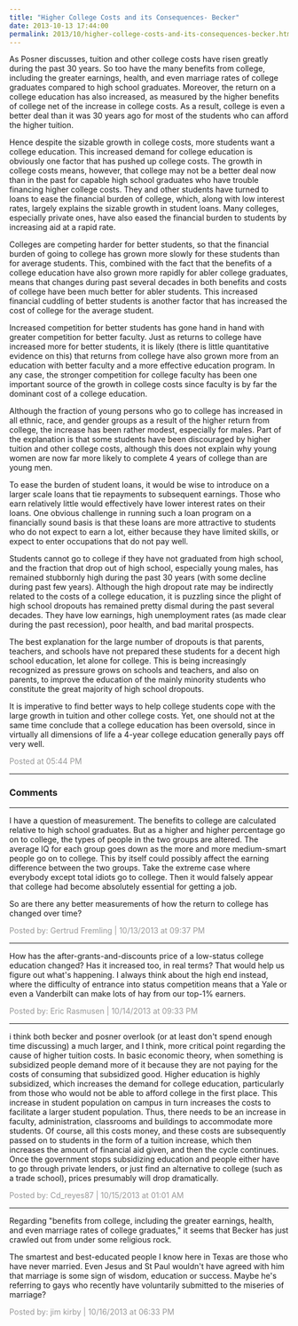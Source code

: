 ```yaml
---
title: "Higher College Costs and its Consequences- Becker"
date: 2013-10-13 17:44:00
permalink: 2013/10/higher-college-costs-and-its-consequences-becker.html
---
```

As Posner discusses, tuition and other college costs have
risen greatly during the past 30 years. So too have the many benefits from
college, including the greater earnings, health, and even marriage rates of
college graduates compared to high school graduates. Moreover, the return on a college
education has also increased, as measured by the higher benefits of college net
of the increase in college costs. As a result, college is even a better deal
than it was 30 years ago for most of the students who can afford the higher
tuition.

Hence despite the sizable growth in college costs, more students
want a college education. This increased demand for college education is
obviously one factor that has pushed up college costs. The growth in college
costs means, however, that college may not be a better deal now than in the past
for capable high school graduates who have trouble financing higher college costs.
They and other students have turned to loans to ease the financial burden of
college, which, along with low interest rates, largely explains the sizable
growth in student loans. Many colleges, especially private ones, have also eased
the financial burden to students by increasing aid at a rapid rate.

Colleges are competing harder for better students, so that
the financial burden of going to college has grown more slowly for these
students than for average students. This, combined with the fact that the
benefits of a college education have also grown more rapidly for abler college
graduates, means that changes during past several decades in both benefits and
costs of college have been much better for abler students. This increased financial
cuddling of better students is another factor that has increased the cost of
college for the average student.

Increased competition for better students has gone hand in
hand with greater competition for better faculty. Just as returns to college
have increased more for better students, it is likely (there is little
quantitative evidence on this) that returns from college have also grown more
from an education with better faculty and a more effective education program.
In any case, the stronger competition for college faculty has been one
important source of the growth in college costs since faculty is by far the
dominant cost of a college education.

Although the fraction of young persons who go to college has
increased in all ethnic, race, and gender groups as a result of the higher
return from college, the increase has been rather modest, especially for males. Part of the explanation is that some students have been discouraged by
higher tuition and other college costs, although this does not explain why
young women are now far more likely to complete 4 years of college than are
young men.

To ease the burden of student loans, it would be wise to
introduce on a larger scale loans that tie repayments to subsequent earnings. Those
who earn relatively little would effectively have lower interest rates on their
loans. One obvious challenge in running such a loan program on a financially
sound basis is that these loans are more attractive to students who do not
expect to earn a lot, either because they have limited skills, or expect to
enter occupations that do not pay well.

Students cannot go to college if they have not graduated
from high school, and the fraction that drop out of high school, especially
young males, has remained stubbornly high during the past 30 years (with some decline
during past few years). Although the high dropout rate may be indirectly
related to the costs of a college education, it is puzzling since the plight of
high school dropouts has remained pretty dismal during the past several
decades. They have low earnings, high unemployment rates (as made clear during
the past recession), poor health, and bad marital prospects.

The best explanation for the large number of dropouts is
that parents, teachers, and schools have not prepared these students for a decent
high school education, let alone for college. This is being increasingly
recognized as pressure grows on schools and teachers, and also on parents, to
improve the education of the mainly minority students who constitute the great
majority of high school dropouts.

It is imperative to find better ways to help college students
cope with the large growth in tuition and other college costs. Yet, one should not
at the same time conclude that a college education has been oversold, since in
virtually all dimensions of life a 4-year college education generally pays off
very well.

<span style="color:#999">Posted at 05:44 PM</span>

<!-- more -->

---

### Comments

---

I have a question of measurement. The benefits to college are calculated relative to high school graduates.  But as a higher and higher percentage go on to college, the types of people in the two groups are altered.   The average IQ for each group goes down as the more and more medium-smart people go on to college.  This by itself could possibly affect the earning difference between the two groups. Take the extreme case where everybody except total idiots go to college.  Then it would falsely appear that college had become absolutely essential for getting a job. 

So are there any better measurements of how the return to college has changed over time?

<span style="color:#999">Posted by: Gertrud Fremling | 10/13/2013 at 09:37 PM</span>

---

   How has the after-grants-and-discounts price of a low-status college education changed? Has it increased too, in real terms? That would help us figure out what's happening. I always think about the high end  instead, where the difficulty of entrance into status competition means that a Yale or even a Vanderbilt can make lots of hay from our top-1% earners. 

<span style="color:#999">Posted by: Eric Rasmusen | 10/14/2013 at 09:33 PM</span>

---

i think both becker and posner overlook (or at least don't spend enough time discussing) a much larger, and I think, more critical point regarding the cause of higher tuition costs.  In basic economic theory, when something is subsidized people demand more of it because they are not paying for the costs of consuming that subsidized good.  Higher education is highly subsidized, which increases the demand for college education, particularly from those who would not be able to afford college in the first place.  This increase in student population on campus in turn increases the costs to facilitate a larger student population.  Thus, there needs to be an increase in faculty, administration, classrooms and buildings to accommodate more students.  Of course, all this costs money, and these costs are subsequently passed on to students in the form of a tuition increase, which then increases the amount of financial aid given, and then the cycle continues.  Once the government stops subsidizing education and people either have to go through private lenders, or just find an alternative to college (such as a trade school), prices presumably will drop dramatically.  

<span style="color:#999">Posted by: Cd_reyes87 | 10/15/2013 at 01:01 AM</span>

---

Regarding "benefits from college, including the greater earnings, health, and even marriage rates of college graduates," it seems that Becker has just crawled out from under some religious rock.

The smartest and best-educated people I know here in Texas are those who have never married. Even Jesus and St Paul wouldn't have agreed with him that marriage is some sign of wisdom, education or success. Maybe he's referring to gays who recently have voluntarily submitted to the miseries of marriage?

<span style="color:#999">Posted by: jim kirby | 10/16/2013 at 06:33 PM</span>
